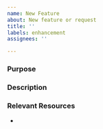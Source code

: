 ```yaml
---
name: New Feature
about: New feature or request
title: ''
labels: enhancement
assignees: ''

---
```


### Purpose


### Description


### Relevant Resources
-

